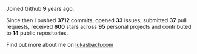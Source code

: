 Joined Github **9** years ago.

Since then I pushed **3712** commits, opened **33** issues, submitted **37** pull requests, received **600** stars across **95** personal projects and contributed to **14** public repositories.

Find out more about me on [lukasbach.com](https://lukasbach.com)
